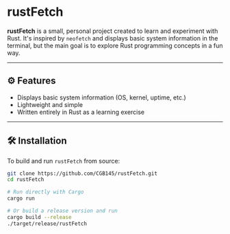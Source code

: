 # rustFetch

**rustFetch** is a small, personal project created to learn and experiment with Rust. It's inspired by `neofetch` and displays basic system information in the terminal, but the main goal is to explore Rust programming concepts in a fun way.

---

## ⚙️ Features

- Displays basic system information (OS, kernel, uptime, etc.)
- Lightweight and simple
- Written entirely in Rust as a learning exercise

---

## 🛠️ Installation

To build and run `rustFetch` from source:

```bash
git clone https://github.com/CGB145/rustFetch.git
cd rustFetch

# Run directly with Cargo
cargo run

# Or build a release version and run
cargo build --release
./target/release/rustFetch


